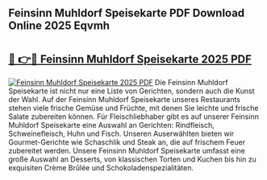 ## Feinsinn Muhldorf Speisekarte PDF Download Online 2025 Eqvmh

# <h2><a href="http://gcdp90.nevu.top/?p=Feinsinn+Muhldorf+Speisekarte">🔗 👉🔴 Feinsinn Muhldorf Speisekarte 2025 PDF</a></h2>

[![Feinsinn Muhldorf Speisekarte 2025 PDF](https://i.imgur.com/dBaPXMq.png)](http://gcdp90.nevu.top/?p=Feinsinn+Muhldorf+Speisekarte)
Die Feinsinn Muhldorf Speisekarte ist nicht nur eine Liste von Gerichten, sondern auch die Kunst der Wahl. Auf der Feinsinn Muhldorf Speisekarte unseres Restaurants stehen viele frische Gemüse und Früchte, mit denen Sie leichte und frische Salate zubereiten können. Für Fleischliebhaber gibt es auf unserer Feinsinn Muhldorf Speisekarte eine Auswahl an Gerichten: Rindfleisch, Schweinefleisch, Huhn und Fisch. Unseren Auserwählten bieten wir Gourmet-Gerichte wie Schaschlik und Steak an, die auf frischem Feuer zubereitet werden. Unsere Feinsinn Muhldorf Speisekarte umfasst eine große Auswahl an Desserts, von klassischen Torten und Kuchen bis hin zu exquisiten Crème Brûlée und Schokoladenspezialitäten.
